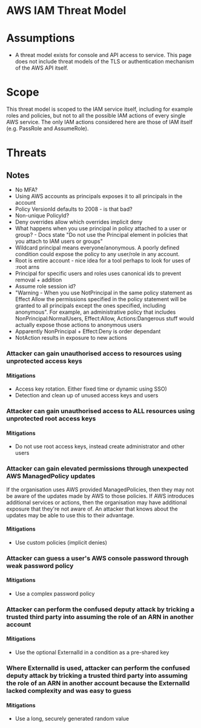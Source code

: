 # AWS IAM Threat Model

# Assumptions

* A threat model exists for console and API access to service. This page does not include threat models of the TLS or authentication mechanism of the AWS API itself.

# Scope

This threat model is scoped to the IAM service itself, including for example roles and policies, but not to all the possible IAM actions of every single AWS service. The only IAM actions considered here are those of IAM itself (e.g. PassRole and AssumeRole).

# Threats

## Notes

* No MFA?
* Using AWS accounts as principals exposes it to all principals in the account
* Policy VersionId defaults to 2008 - is that bad?
* Non-unique PolicyId?
* Deny overrides allow which overrides implicit deny
* What happens when you use principal in policy attached to a user or group? - Docs state "Do not use the Principal element in policies that you attach to IAM users or groups"
* Wildcard principal means everyone/anonymous. A poorly defined condition could expose the policy to any user/role in any account.
* Root is entire account - nice idea for a tool perhaps to look for uses of :root arns
* Principal for specific users and roles uses canonical ids to prevent removal + addition
* Assume role session id?
* "Warning - When you use NotPrincipal in the same policy statement as Effect Allow the permissions specified in the policy statement will be granted to all principals except the ones specified, including anonymous". For example, an administrative policy that includes NonPrincipal:NormalUsers, Effect:Allow, Actions:Dangerous stuff would actually expose those actions to anonymous users
* Apparently NonPrincipal + Effect:Deny is order dependant
* NotAction results in exposure to new actions

### Attacker can gain unauthorised access to resources using unprotected access keys

#### Mitigations

* Access key rotation. Either fixed time or dynamic using SSO)
* Detection and clean up of unused access keys and users

### Attacker can gain unauthorised access to ALL resources using unprotected root access keys

#### Mitigations

* Do not use root access keys, instead create administrator and other users

### Attacker can gain elevated permissions through unexpected AWS ManagedPolicy updates

If the organisation uses AWS provided ManagedPolicies, then they may not be aware of the updates made by AWS to those policies. If AWS introduces additional services or actions, then the organisation may have additional exposure that they're not aware of. An attacker that knows about the updates may be able to use this to their advantage.

#### Mitigations

* Use custom policies (implicit denies)

### Attacker can guess a user's AWS console password through weak password policy

#### Mitigations

* Use a complex password policy

### Attacker can perform the confused deputy attack by tricking a trusted third party into assuming the role of an ARN in another account

#### Mitigations

* Use the optional ExternalId in a condition as a pre-shared key

### Where ExternalId is used, attacker can perform the confused deputy attack by tricking a trusted third party into assuming the role of an ARN in another account because the ExternalId lacked complexity and was easy to guess

#### Mitigations

* Use a long, securely generated random value

